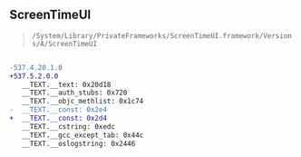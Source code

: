 ## ScreenTimeUI

> `/System/Library/PrivateFrameworks/ScreenTimeUI.framework/Versions/A/ScreenTimeUI`

```diff

-537.4.20.1.0
+537.5.2.0.0
   __TEXT.__text: 0x20d18
   __TEXT.__auth_stubs: 0x720
   __TEXT.__objc_methlist: 0x1c74
-  __TEXT.__const: 0x2e4
+  __TEXT.__const: 0x2d4
   __TEXT.__cstring: 0xedc
   __TEXT.__gcc_except_tab: 0x44c
   __TEXT.__oslogstring: 0x2446

```
